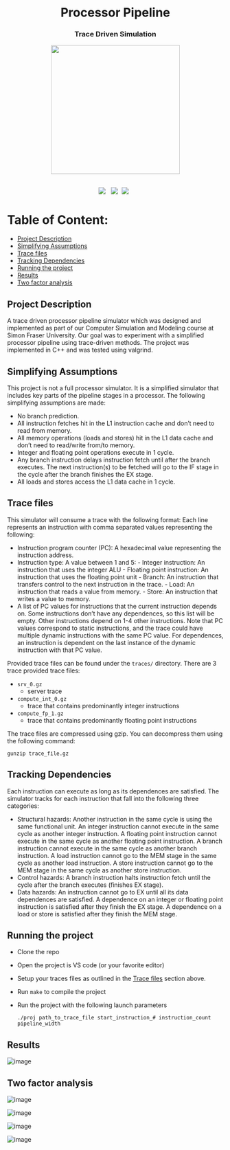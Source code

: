 <div align="center"><h1>Processor Pipeline</h1></div>
<div align="center"><h3>Trace Driven Simulation</h3></div>
<div align="center"><img src="https://user-images.githubusercontent.com/67299491/231928463-b122bf04-d97c-4601-97dd-7f2a96442346.png" width=300 height=300 style="vertical-align:middle"></div>

</br>





<pre><div align="center"><img style="margin-right: 5px;" src="https://img.shields.io/badge/c-++-blue"/> <img src="https://img.shields.io/badge/%20%20valgrind-white"/> <img src="https://img.shields.io/badge/%20%20Contributers-3-3"/> </pre> 


# Table of Content:
- [Project Description](#project-description)
- [Simplifying Assumptions](#simplifying-assumptions)
- [Trace files](#trace-files)
- [Tracking Dependencies](#tracking-dependencies)
- [Running the project](#running-the-project)
- [Results](#results)
- [Two factor analysis](#two-factor-analysis)

## Project Description

A trace driven processor pipeline simulator which was designed and implemented as part of our Computer Simulation and Modeling course at Simon Fraser University. Our goal was to experiment with a simplified processor pipeline using trace-driven methods. The project was implemented in C++ and was tested using valgrind.


## Simplifying Assumptions

This project is not a full processor simulator. It is a simplified simulator that includes key parts of the pipeline stages in a processor. The following simplifying assumptions are made:

- No branch prediction.
- All instruction fetches hit in the L1 instruction cache and don’t need to read from memory.
- All memory operations (loads and stores) hit in the L1 data cache and don’t need to read/write from/to memory.
- Integer and floating point operations execute in 1 cycle.
- Any branch instruction delays instruction fetch until after the branch executes. The next instruction(s) to be fetched will go to the IF stage in the cycle after the branch finishes the EX stage.
- All loads and stores access the L1 data cache in 1 cycle.



## Trace files

This simulator will consume a trace with the following format: Each line represents an instruction with comma separated values representing the following:

- Instruction program counter (PC): A hexadecimal value representing the instruction address.
- Instruction type: A value between 1 and 5:
        - Integer instruction: An instruction that uses the integer ALU
        - Floating point instruction: An instruction that uses the floating point unit
        - Branch: An instruction that transfers control to the next instruction in the trace.
        - Load: An instruction that reads a value from memory.
        - Store: An instruction that writes a value to memory.
- A list of PC values for instructions that the current instruction depends on. Some instructions don’t have any dependences, so this list will be empty. Other instructions depend on 1-4 other instructions. Note that PC values correspond to static instructions, and the trace could have multiple dynamic instructions with the same PC value. For dependences, an instruction is dependent on the last instance of the dynamic instruction with that PC value. 

Provided trace files can be found under the `traces/` directory. There are 3 trace provided trace files:

- `srv_0.gz`
    - server trace
- `compute_int_0.gz`
    - trace that contains predominantly integer instructions
- `compute_fp_1.gz`
    - trace that contains predominantly floating point instructions

The trace files are compressed using gzip. You can decompress them using the following command:
```
gunzip trace_file.gz
```

## Tracking Dependencies

Each instruction can execute as long as its dependences are satisfied. The simulator tracks for each instruction that fall into the following three categories:

- Structural hazards: Another instruction in the same cycle is using the same functional unit. An integer instruction cannot execute in the same cycle as another integer instruction. A floating point instruction cannot execute in the same cycle as another floating point instruction. A branch instruction cannot execute in the same cycle as another branch instruction. A load instruction cannot go to the MEM stage in the same cycle as another load instruction. A store instruction cannot go to the MEM stage in the same cycle as another store instruction.
- Control hazards: A branch instruction halts instruction fetch until the cycle after the branch executes (finishes EX stage).
- Data hazards: An instruction cannot go to EX until all its data dependences are satisfied. A dependence on an integer or floating point instruction is satisfied after they finish the EX stage. A dependence on a load or store is satisfied after they finish the MEM stage.


## Running the project

- Clone the repo
- Open the project is VS code (or your favorite editor)
- Setup your traces files as outlined in the [Trace files](#trace-files) section above.
- Run `make` to compile the project
- Run the project with the following launch parameters
    
    ``` ./proj path_to_trace_file start_instruction_# instruction_count pipeline_width ```



## Results 

![image](https://user-images.githubusercontent.com/67299491/231927630-68496272-8c21-4f8c-bff8-634a7c637832.png)


## Two factor analysis

![image](https://user-images.githubusercontent.com/67299491/231927733-4394e404-4e52-49bd-9b91-7caaec4e18f3.png)


![image](https://user-images.githubusercontent.com/67299491/231927764-b32512b2-a413-4f99-bb30-af5a669e1690.png)


![image](https://user-images.githubusercontent.com/67299491/231927783-58d16600-4f10-4087-b8f8-84bd66ff3a0d.png)


![image](https://user-images.githubusercontent.com/80385814/233877175-f586ed1e-0bd4-47a7-86e1-7ad44c9d425d.png)



